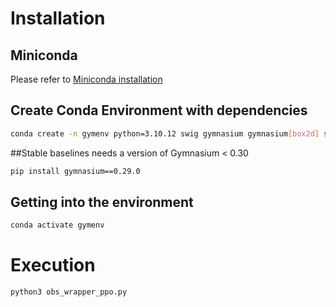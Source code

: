 # Installation

## Miniconda

Please refer to [Miniconda installation](https://docs.anaconda.com/miniconda/ "Miniconda official site")

## Create Conda Environment with dependencies

```bash
conda create -n gymenv python=3.10.12 swig gymnasium gymnasium[box2d] stable-baselines3[extra] pytz scipy sympy


```
##Stable baselines needs a version of Gymnasium < 0.30
```bash
pip install gymnasium==0.29.0
```

## Getting into the environment

```bash
conda activate gymenv
```

# Execution

```bash
python3 obs_wrapper_ppo.py
```

